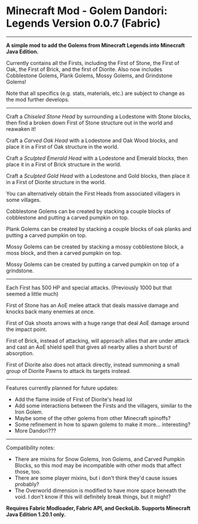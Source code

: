 # Minecraft Mod - Golem Dandori: Legends Version 0.0.7 (Fabric)

---

**A simple mod to add the Golems from Minecraft Legends into Minecraft Java Edition.**

Currently contains all the Firsts, including the First of Stone, the First of Oak, the First of Brick, and the first of Diorite.
Also now includes Cobblestone Golems, Plank Golems, Mossy Golems, and Grindstone Golems!

Note that all specifics (e.g. stats, materials, etc.) are subject to change as the mod further develops.

---

Craft a *Chiseled Stone Head* by surrounding a Lodestone with Stone blocks, then find a broken down First of Stone structure out in the world and reawaken it!

Craft a *Carved Oak Head* with a Lodestone and Oak Wood blocks, and place it in a First of Oak structure in the world.

Craft a *Sculpted Emerald Head* with a Lodestone and Emerald blocks, then place it in a First of Brick structure in the world.

Craft a *Sculpted Gold Head* with a Lodestone and Gold blocks, then place it in a First of Diorite structure in the world.

You can alternatively obtain the First Heads from associated villagers in some villages.

Cobblestone Golems can be created by stacking a couple blocks of cobblestone and putting a carved pumpkin on top.

Plank Golems can be created by stacking a couple blocks of oak planks and putting a carved pumpkin on top.

Mossy Golems can be created by stacking a mossy cobblestone block, a moss block, and then a carved pumpkin on top.

Mossy Golems can be created by putting a carved pumpkin on top of a grindstone.

---

Each First has 500 HP and special attacks. (Previously 1000 but that seemed a little much)

First of Stone has an AoE melee attack that deals massive damage and knocks back many enemies at once.

First of Oak shoots arrows with a huge range that deal AoE damage around the impact point.

First of Brick, instead of attacking, will approach allies that are under attack and cast an AoE shield spell that gives all nearby allies a short burst of absorption.

First of Diorite also does not attack directly, instead summoning a small group of Diorite Pawns to attack its targets instead.

---

Features currently planned for future updates:
+ Add the flame inside of First of Diorite's head lol
+ Add some interactions between the Firsts and the villagers, similar to the Iron Golem.
+ Maybe some of the other golems from other Minecraft spinoffs?
+ Some refinement in how to spawn golems to make it more... interesting?
+ More Dandori???

---

Compatibility notes:
+ There are mixins for Snow Golems, Iron Golems, and Carved Pumpkin Blocks, so this mod may be incompatible with other mods that affect those, too.
+ There are some player mixins, but i don't think they'd cause issues probably?
+ The Overworld dimension is modified to have more space beneath the void. I don't know if this will definitely break things, but it might?

**Requires Fabric Modloader, Fabric API, and GeckoLib. Supports Minecraft Java Edition 1.20.1 only.**